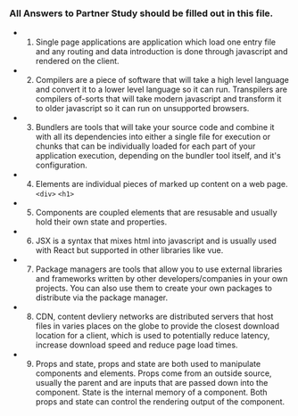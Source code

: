 ### All Answers to Partner Study should be filled out in this file.
 * 1. Single page applications are application which load one entry file and any routing and data introduction is done through
 javascript and rendered on the client.

* 2. Compilers are a piece of software that will take a high level language and convert it to a lower level language so it can run. Transpilers are compilers of-sorts that will take modern javascript and transform it to older javascript so it can run on unsupported browsers.

* 3. Bundlers are tools that will take your source code and combine it with all its dependencies into either a single file for execution or chunks that can be individually loaded for each part of your application execution, depending on the bundler tool itself, and it's configuration.

* 4. Elements are individual pieces of marked up content on a web page. `<div>` `<h1>`

* 5. Components are coupled elements that are resusable and usually hold their own state and properties.

* 6. JSX is a syntax that mixes html into javascript and is usually used with React but supported in other libraries like vue.

* 7. Package managers are tools that allow you to use external libraries and frameworks written by other developers/companies in your own projects. You can also use them to create your own packages to distribute via the package manager.

* 8. CDN, content devliery networks are distributed servers that host files in varies places on the globe to provide the closest download location for a client, which is used to potentially reduce latency, increase download speed and  reduce page load times.

* 9. Props and state, props and state are both used to manipulate components and elements. Props come from an outside source, usually the parent and are inputs that are passed down into the component. State is the internal memory of a component. Both props and state can control the rendering output of the component.

